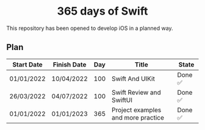 <h1 align=center> 365 days of Swift </h1>
This repository has been opened to develop iOS in a planned way.

## Plan

| Start Date | Finish Date | Day | Title                              | State         | 
|------------|-------------|-----|------------------------------------| ------------- | 
| 01/01/2022 | 10/04/2022  | 100 | Swift And UIKit                    | Done ✅       |
| 26/03/2022 | 04/07/2022  | 100 | Swift Review and SwiftUI           | Done ✅       |
| 01/01/2022 | 01/01/2023  | 365 | Project examples and more practice | Done ✅       |
